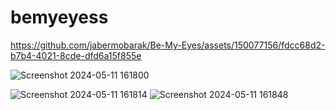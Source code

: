 # bemyeyess

https://github.com/jabermobarak/Be-My-Eyes/assets/150077156/fdcc68d2-b7b4-4021-8cde-dfd6a15f855e



![Screenshot 2024-05-11 161800](https://github.com/jabermobarak/Be-My-Eyes/assets/150077156/eb6fc284-ce3c-4d4b-b8c2-c4846c9615ed)

![Screenshot 2024-05-11 161814](https://github.com/jabermobarak/Be-My-Eyes/assets/150077156/c70e9657-b972-4ec8-a61a-f98c6e737319)
![Screenshot 2024-05-11 161848](https://github.com/jabermobarak/Be-My-Eyes/assets/150077156/bf230dc1-1e31-49f5-9d68-7566a6d68c59)

